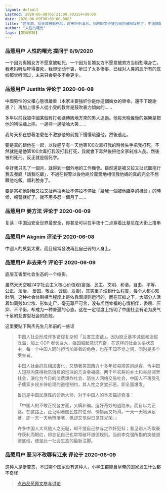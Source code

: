 ```yaml
---
layout: default
Lastmod: 2020-06-08T06:21:09.703154+00:00
date: 2020-06-09T00:00:00.000Z
title: "两年前，我亲戚被勒死后，昨天听到消息，我的同学也被当街割破喉咙死了，中国婚姻问题多严重？"
author: "人性的曙光"
tags: [婚姻家庭]
---
```



### 品葱用户 **人性的曙光** 提问于 6/9/2020
    
一个因为离婚女方不愿意被勒死，一个因为复婚女方不愿意被男方当街割喉身亡。我老妈听后吓得要死，我却无动于衷，听过了太多惨事，已经对人类的恶所有的底线都曾听闻过，未来只会更多不会更少。
    
                

### 品葱用户 **Justitia** 评论于 2020-06-08
        
中國男性的父權心態很嚴重（本家主要強奸你是你這個婢女的榮幸。還不下跪謝恩？）再加上很多人從小受的教育是鼓吹暴力傾向的……  
  
多年以前我被中國某個有打老婆傳統地方來的男人追過。他每天晚餐後的娛樂是把他的狗往牆上摔。一邊摔一邊哈哈大笑……  
  
我每天都在想著怎麼在不激怒他的前提下慢慢疏遠他，然後逃走。  
  
要是真的跟他在一起，以後遲早有一天他第100次毒打我的時候失手把我打死。不然就是是他第100次毒打我沒打我打死，我就會下毒然後把他全家剁成人彘。然後被判死刑。反正就是個死字。  
  
幸好我只忍了一個月，就得到一個外地的工作機會。雖然還是被又拉又扯試圖拖行我去餐廳「請我吃飯」，不過在報警以後他終於震驚地相信我他媽的真的完全不想跟他吃飯。順利脫身了。  
  
要是當初他對我又拉又扯再拉再扯不停拉不停扯「給我一個被他臨幸的機會」的時候，報警就好了。就不用多忍一個月了……
        
                

### 品葱用户 **姜方法** 评论于 2020-06-09
        
复读：中国治安全世界最安全，你甚至可以在半夜十二点穿着比基尼在大街上撸串
        
                

### 品葱用户 **Akgnim** 评论于 2020-06-08
        
中國人的戾氣太重，而且經常發洩再比自己弱的人身上。
        
                

### 品葱用户 **非去来今** 评论于 2020-06-09
        
底层互害型社会生态的一个缩影。  
  
虽然天天空喊24字社会主义核心价值观(富强、民主、文明、和谐，自由、平等、公正、法治， 爱国、敬业、诚信、友善)，其实里子烂到什么程度，每个人都心知肚明，这种社会体制相当程度上是依靠潜规则运行的，而在压抑之下，大部分人活着如同贱如尘埃、形如走尸，毫无尊严可言，没有坦然幸福的心情相伴，委屈、压抑、不平衡，却成为一种普遍的心态。这在一定程度上指明了中国社会有沦为戾气十足的互害型社会的危险。  
  
这里要贴下陶杰先生几年前的一些话  
  

> 中国人社会形成许多错综复杂的「互害生态链」。因为缺乏基本诚信和造假泛滥，加上 GDP 增长巨大，强国崛起意识亢奋，在这样的社会关系状态中，每一个中国人同时担当加害者的角色，也在不知不觉之间，同时是多个受害者。  
>   
> 中国人社会的互相加害化，又随著美国西方十多年贸易顺差的纵容，令中国人短期内获得物质消费的泡沫的亢奋幸福感。两千年农耕的乡土和亲朋邻里社会，演化为今日的消费爆炸社会、陌生人网络交易社会，中国人不再受孔子儒家乡规乡绅伦理的道德制约，其人性之贪婪邪恶，即全面爆发。  
>   
> 鲁迅是中国民族性的诊断大师，对于中国人的本质描述奇准：  
>   
> 「中国人的不敢正视各方面，又瞒和骗，造好奇妙的逃路来，而自以为正路。在这路上，正证明著国民性的怯弱、懒惰而又巧滑。一天一天地满足著，即一天一天地堕落著，但却又觉得日见其光荣。」  
>   
> 许多中国人大骂他人之无耻，却不提自己参与之作奸犯科；看见别人巧取豪夺获利而眼红，却忘记自己也常常破坏道德规则。当前李克强所指的突破道德底线，便是此一社会生态的最新注脚。
        
                

### 品葱用户 **恶习不改哪有江来** 评论于 2020-06-09
        
这种人是挺变态，不过哪个国家没有这种人，小学生都能当皇帝的国家发生什么都不奇怪
        
                





> [点击品葱原文参与讨论](https://pincong.rocks/question/26947)

